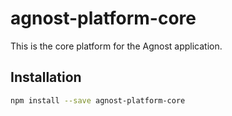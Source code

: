 # agnost-platform-core

This is the core platform for the Agnost application.

## Installation

```bash
npm install --save agnost-platform-core
```
